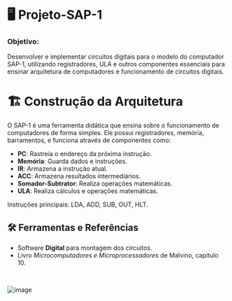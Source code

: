 # 🖥️ Projeto-SAP-1

### Objetivo:  
Desenvolver e implementar circuitos digitais para o modelo do computador SAP-1, utilizando registradores, ULA e outros componentes essenciais para ensinar arquitetura de computadores e funcionamento de circuitos digitais.

# 🏗️ Construção da Arquitetura

O SAP-1 é uma ferramenta didática que ensina sobre o funcionamento de computadores de forma simples. Ele possui registradores, memória, barramentos, e funciona através de componentes como:

- **PC**: Rastreia o endereço da próxima instrução.
- **Memória**: Guarda dados e instruções.
- **IR**: Armazena a instrução atual.
- **ACC**: Armazena resultados intermediários.
- **Somador-Subtrator**: Realiza operações matemáticas.
- **ULA**: Realiza cálculos e operações matemáticas.

Instruções principais: LDA, ADD, SUB, OUT, HLT.


## 🛠️ Ferramentas e Referências

- Software **Digital** para montagem dos circuitos.
- Livro *Microcomputadores e Microprocessadores* de Malvino, capítulo 10.
<br>

![image](https://github.com/user-attachments/assets/78745905-6d38-4ce3-b78c-61cc129c0cb0)


